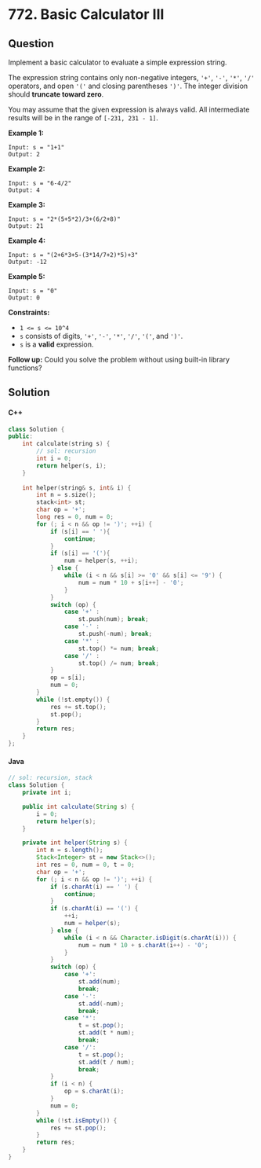 # 772. Basic Calculator III

## Question

Implement a basic calculator to evaluate a simple expression string.

The expression string contains only non-negative integers, `'+'`, `'-'`, `'*'`, `'/'` operators, and open `'('` and closing parentheses `')'`. The integer division should **truncate toward zero**.

You may assume that the given expression is always valid. All intermediate results will be in the range of `[-231, 231 - 1]`.

**Example 1:**

```
Input: s = "1+1"
Output: 2
```

**Example 2:**

```
Input: s = "6-4/2"
Output: 4
```

**Example 3:**

```
Input: s = "2*(5+5*2)/3+(6/2+8)"
Output: 21
```

**Example 4:**

```
Input: s = "(2+6*3+5-(3*14/7+2)*5)+3"
Output: -12
```

**Example 5:**

```
Input: s = "0"
Output: 0
```

**Constraints:**

* `1 <= s <= 10^4`
* `s` consists of digits, `'+'`, `'-'`, `'*'`, `'/'`, `'('`, and `')'`.
* `s` is a **valid** expression.

**Follow up:** Could you solve the problem without using built-in library functions?

## Solution

#### C++

```cpp
class Solution {
public:
    int calculate(string s) {
        // sol: recursion
        int i = 0;
        return helper(s, i);
    }
    
    int helper(string& s, int& i) {
        int n = s.size();
        stack<int> st;
        char op = '+';
        long res = 0, num = 0;
        for (; i < n && op != ')'; ++i) {
            if (s[i] == ' '){
                continue;
            }
            if (s[i] == '('){
                num = helper(s, ++i);
            } else {
                while (i < n && s[i] >= '0' && s[i] <= '9') {
                    num = num * 10 + s[i++] - '0';
                }
            }
            switch (op) {
                case '+' :
                    st.push(num); break;
                case '-' :
                    st.push(-num); break;
                case '*' :
                    st.top() *= num; break;
                case '/' :
                    st.top() /= num; break;
            }
            op = s[i];
            num = 0;
        }
        while (!st.empty()) {
            res += st.top();
            st.pop();
        }
        return res;
    }
};
```

#### Java

```java
// sol: recursion, stack
class Solution {
    private int i;

    public int calculate(String s) {
        i = 0;
        return helper(s);
    }

    private int helper(String s) {
        int n = s.length();
        Stack<Integer> st = new Stack<>();
        int res = 0, num = 0, t = 0;
        char op = '+';
        for (; i < n && op != ')'; ++i) {
            if (s.charAt(i) == ' ') {
                continue;
            }
            if (s.charAt(i) == '(') {
                ++i;
                num = helper(s);
            } else {
                while (i < n && Character.isDigit(s.charAt(i))) {
                    num = num * 10 + s.charAt(i++) - '0';
                }
            }
            switch (op) {
                case '+':
                    st.add(num);
                    break;
                case '-':
                    st.add(-num);
                    break;
                case '*':
                    t = st.pop();
                    st.add(t * num);
                    break;
                case '/':
                    t = st.pop();
                    st.add(t / num);
                    break;
            }
            if (i < n) {
                op = s.charAt(i);
            }
            num = 0;
        }
        while (!st.isEmpty()) {
            res += st.pop();
        }
        return res;
    }
}
```

